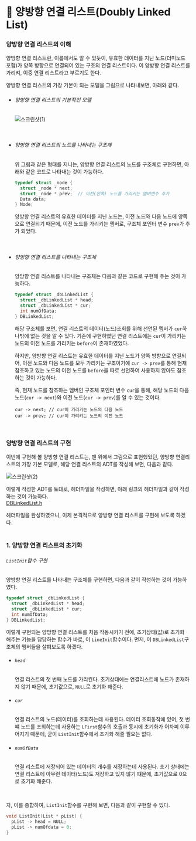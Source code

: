 # 🔗 양방향 연결 리스트(Doubly Linked List)
### 양방향 연결 리스트의 이해
양방향 연결 리스트란, 이름에서도 알 수 있듯이, 유효한 데이터를 지닌 노드(더미노드 포함)가 양쪽 방향으로 연결되어 있는 구조의 연결 리스트이다. 이 양방향 연결 리스트를 가리켜, 이중 연결 리스트라고 부르기도 한다.<br>

양방향 연결 리스트의 가장 기본이 되는 모델을 그림으로 나타내보면, 아래와 같다.<br>

- ###### 양방향 연결 리스트의 기본적인 모델
  ![스크린샷(1)](https://github.com/Yoonsik-2002/data-structure-study/assets/83572199/241f70f7-ceee-44a8-888f-30a54c569e1a)
<br>

- ###### 양방향 연결 리스트의 노드를 나타내는 구조체
  위 그림과 같은 형태를 지니는, 양방향 연결 리스트의 노드를 구조체로 구현하면, 아래와 같은 코드로 나타내는 것이 가능하다.<br>
  
  ```c
  typedef struct _node {
    struct _node * next;
    struct _node * prev;  // 이전(왼쪽) 노드를 가리키는 멤버변수 추가
    Data data;
  } Node;
  ```
  양방향 연결 리스트의 유효한 데이터를 지닌 노드는, 이전 노드와 다음 노드에 양쪽으로 연결되기 때문에, 이전 노드를 가리키는 멤버로, 구조체 포인터 변수 `prev`가 추가 되었다.<br>
<br>

- ###### 양방향 연결 리스트를 나타내는 구조체
  양방향 연결 리스트를 나타내는 구조체는 다음과 같은 코드로 구현해 주는 것이 가능하다.<br>

  ```c
  typedef struct _dbLinkedList {
    struct _dbLinkedList * head;
    struct _dbLinkedList * cur;
    int numOfData;
  } DBLinkedList;
  ```
  해당 구조체를 보면, 연결 리스트의 데이터(노드)조회를 위해 선언된 멤버가 `cur`하나밖에 없는 것을 알 수 있다. 기존에 구현하였던 연결 리스트에는 `cur`이 가리키는 노드의 이전 노드를 가리키는 `before`이 존재하였었다.<br>

  하지만, 양방향 연결 리스트는 유효한 데이터를 지닌 노드가 양쪽 방향으로 연결되어, 이전 노드와 다음 노드를 모두 가리키는 구조이기에 `cur -> prev`를 통해 현재 참조하고 있는 노드의 이전 노드를 `before`을 따로 선언하여 사용하지 않아도 참조하는 것이 가능하다.<br>

  즉, 현재 노드를 참조하는 멤버인 구조체 포인터 변수 `cur`을 통해, 해당 노드의 다음 노드(`cur -> next`)와 이전 노드(`cur -> prev`)를 알 수 있는 것이다.<br>
  
  `cur -> next; // cur이 가리키는 노드의 다음 노드`<br>
  `cur -> prev; // cur이 가리키는 노드의 이전 노드`<br>
<br>

### 양방향 연결 리스트의 구현
이번에 구현해 볼 양방향 연결 리스트는, 맨 위에서 그림으로 표현했었던, 양방향 연결리스트의 가장 기본 모델로, 해당 연결 리스트의 ADT를 작성해 보면, 다음과 같다.<br>

![스크린샷(2)](https://github.com/Yoonsik-2002/data-structure-study/assets/83572199/9717df44-3775-45d3-937d-6e6b1b00571e)<br>

이렇게 작성한 ADT를 토대로, 헤더파일을 작성하면, 아래 링크의 헤더파일과 같이 작성하는 것이 가능하다.<br>
[DBLinkedList.h](https://github.com/Yoonsik-2002/data-structure-study/blob/main/src/004_linked_list/05_doubly_linked_list/doubly_linked_list_program/DBLinkedList.h)<br>

헤더파일을 완성하였으니, 이제 본격적으로 양방향 연결 리스트를 구현해 보도록 하겠다.<br>
<br>

### 1. 양방향 연결 리스트의 초기화
###### `ListInit`함수 구현
양방향 연결 리스트를 나타내는 구조체를 구현하면, 다음과 같이 작성하는 것이 가능하였다.<br>

```c
typedef struct _dbLinkedList {
  struct _dbLinkedList * head;
  struct _dbLinkedList * cur;
  int numOfData;
} DBLinkedList;
```

이렇게 구현되는 양방향 연결 리스트를 처음 작동시키기 전에, 초기상태(값)로 초기화 해주는 기능을 담당하는 함수가 바로, 이 `LineInit`함수이다. 먼저, 이 `DBLinkedList`구조체의 멤버들을 살펴보도록 하겠다.<br>

- ###### `head`
  연결 리스트의 첫 번째 노드를 가리킨다. 초기상태에는 연결리스트에 노드가 존재하지 않기 때문에, 초기값으로, `NULL`로 초기화 해준다.<br>

- ###### `cur`
  연결 리스트의 노드(데이터)를 조회하는데 사용된다. 데이터 조회동작에 있어, 첫 번쨰 노드를 조회하는데 사용하는 `LFirst`함수의 호출과 동시에 초기화가 어차피 이루어지기 때문에, 굳이 `ListInit`함수에서 초기화 해줄 필요는 없다.<br>

- ###### `numOfData`
  연결 리스트에 저장되어 있는 데이터의 개수를 저장하는데 사용된다. 초기 상태에는 연결 리스트에 아무런 데이터(노드)도 저장하고 있지 않기 떄문에, 초기값으로 0으로 초기화 해준다.<br>
<br>

자, 이를 종합하여, `ListInit`함수를 구현해 보면, 다음과 같이 구현할 수 있다.<br>

```c
void ListInit(List * pList) {
  pList -> head = NULL;
  pList -> numOfdata = 0;
}
```


